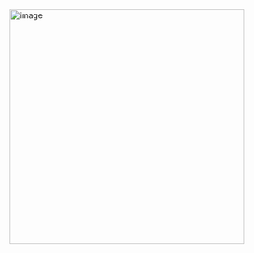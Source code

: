 <img width="414" alt="image" src="https://github.com/sujungSIN/starbucks/assets/133927479/6ad94412-cb08-400f-8294-448da54954d1">
